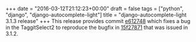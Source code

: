 +++
date = "2016-03-12T21:12:23+00:00"
draft = false
tags = ["python", "django", "django-autocomplete-light"]
title = "django-autocomplete-light 3.1.3 release"
+++
This release provides commit [e612748](https://github.com/yourlabs/django-autocomplete-light/commit/e612748d7392f9b16610fbb7ba2d1aa9559bdf2e) which fixes a bug in the TaggitSelect2 to reproduce the bugfix in [15f27871](https://github.com/yourlabs/django-autocomplete-light/commit/15f27871d6db4ce34962eaa05ff43384b1cdd5c4) that was issued in 3.1.2.